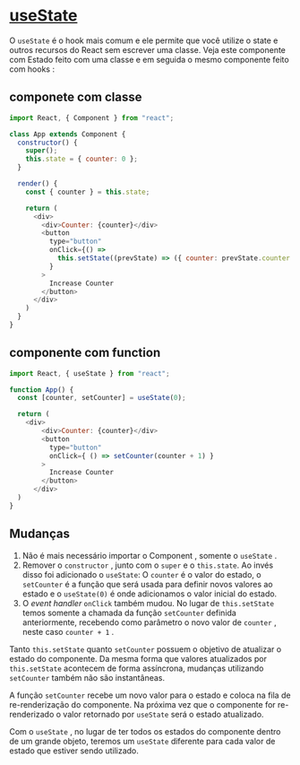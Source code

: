 # [useState](https://pt-br.reactjs.org/docs/hooks-reference.html#usestate)
O `useState` é o hook mais comum e ele permite que você utilize o state e outros recursos do React sem escrever uma classe. Veja este componente com Estado feito com uma classe e em seguida o mesmo componente feito com hooks :

## componete com classe
```javascript
import React, { Component } from "react";

class App extends Component {
  constructor() {
    super();
    this.state = { counter: 0 };
  }

  render() {
    const { counter } = this.state;

    return (
      <div>
        <div>Counter: {counter}</div>
        <button
          type="button"
          onClick={() =>
            this.setState((prevState) => ({ counter: prevState.counter + 1 }))
          }
        >
          Increase Counter
        </button>
      </div>
    )
  }
}
```

## componente com function
```javascript
import React, { useState } from "react";

function App() {
  const [counter, setCounter] = useState(0);

  return (
    <div>
        <div>Counter: {counter}</div>
        <button
          type="button"
          onClick={ () => setCounter(counter + 1) }
        >
          Increase Counter
        </button>
      </div>
  )
}
```


## Mudanças
1. Não é mais necessário importar o Component , somente o `useState` .
2. Remover o `constructor` , junto com o `super` e o `this.state`. Ao invés disso foi adicionado o `useState`: O `counter` é o valor do estado, o `setCounter` é a função que será usada para definir novos valores ao estado e o `useState(0)` é onde adicionamos o valor inicial do estado.
3. O *event handler* `onClick` também mudou. No lugar de `this.setState` temos somente a chamada da função `setCounter` definida anteriormente, recebendo como parâmetro o novo valor de `counter` , neste caso `counter + 1` .


Tanto `this.setState` quanto `setCounter` possuem o objetivo de atualizar o estado do componente. Da mesma forma que valores atualizados por `this.setState` acontecem de forma assíncrona, mudanças utilizando `setCounter` também não são instantâneas.

A função `setCounter` recebe um novo valor para o estado e coloca na fila de re-renderização do componente. Na próxima vez que o componente for re-renderizado o valor retornado por `useState` será o estado atualizado.

Com o `useState` , no lugar de ter todos os estados do componente dentro de um grande objeto, teremos um `useState` diferente para cada valor de estado que estiver sendo utilizado.
